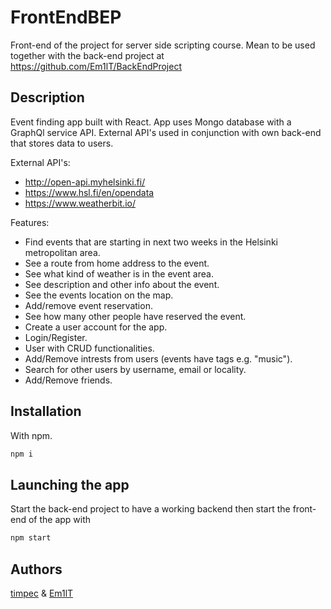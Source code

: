 # FrontEndBEP

Front-end of the project for server side scripting course. Mean to be used together with the back-end project at https://github.com/Em1lT/BackEndProject

## Description

Event finding app built with React. App uses Mongo database with a GraphQl service API. External API's used in conjunction with own back-end that stores data to users.

External API's:

- http://open-api.myhelsinki.fi/
- https://www.hsl.fi/en/opendata
- https://www.weatherbit.io/

Features:

- Find events that are starting in next two weeks in the Helsinki metropolitan area.
- See a route from home address to the event.
- See what kind of weather is in the event area.
- See description and other info about the event.
- See the events location on the map.
- Add/remove event reservation.
- See how many other people have reserved the event.
- Create a user account for the app.
- Login/Register.
- User with CRUD functionalities.
- Add/Remove intrests from users (events have tags e.g. "music").
- Search for other users by username, email or locality.
- Add/Remove friends.


## Installation

With npm.

```bash
npm i
```

## Launching the app

Start the back-end project to have a working backend then start the front-end of the app with

```bash
npm start
```

## Authors

[timpec](https://github.com/timpec) & [Em1lT](https://github.com/Em1lT)